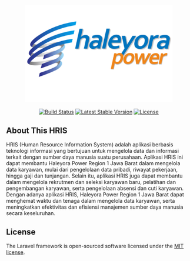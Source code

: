 <p align="center"><a href="https://laravel.com" target="_blank"><img src="https://github.com/juanakbar/scaff-tailwind-dashboard/blob/0b70f2243345a31507cbc5cdcc011f5546db1563/public/assets/logo.png?raw=true" width="400" alt="Laravel Logo"></a></p>

<p align="center">
<a href="https://github.com/spacelix/hris-hp/actions"><img src="https://github.com/laravel/framework/workflows/tests/badge.svg" alt="Build Status"></a>
<a href="https://packagist.org/packages/laravel/framework"><img src="https://img.shields.io/packagist/v/laravel/framework" alt="Latest Stable Version"></a>
<a href="https://packagist.org/packages/laravel/framework"><img src="https://img.shields.io/packagist/l/laravel/framework" alt="License"></a>
</p>

## About This HRIS

HRIS (Human Resource Information System) adalah aplikasi berbasis teknologi informasi yang bertujuan untuk mengelola data dan informasi terkait dengan sumber daya manusia suatu perusahaan. Aplikasi HRIS ini dapat membantu Haleyora Power Region 1 Jawa Barat dalam mengelola data karyawan, mulai dari pengelolaan data pribadi, riwayat pekerjaan, hingga gaji dan tunjangan. Selain itu, aplikasi HRIS juga dapat membantu dalam mengelola rekrutmen dan seleksi karyawan baru, pelatihan dan pengembangan karyawan, serta pengelolaan absensi dan cuti karyawan. Dengan adanya aplikasi HRIS, Haleyora Power Region 1 Jawa Barat dapat menghemat waktu dan tenaga dalam mengelola data karyawan, serta meningkatkan efektivitas dan efisiensi manajemen sumber daya manusia secara keseluruhan.



## License

The Laravel framework is open-sourced software licensed under the [MIT license](https://opensource.org/licenses/MIT).
